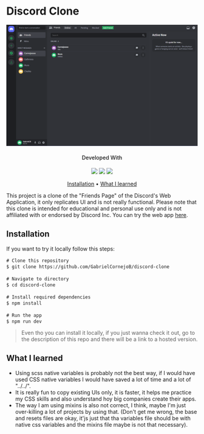 # **Discord Clone**

<p align="center">
 <img src="./screenshot.png">
</p>

<h4 align="center" style="font-weight: 500">
Developed With
</h4>
<div align="center">
  <img src="https://img.shields.io/badge/React-20232A?style=for-the-badge&logo=react&logoColor=61DAFB">
  <img src="https://img.shields.io/badge/TypeScript-007ACC?style=for-the-badge&logo=typescript&logoColor=white">
  <img src="https://img.shields.io/badge/Sass-CC6699?style=for-the-badge&logo=sass&logoColor=white">
</div>
<p align="center">
  <a href="#installation">Installation</a> •
  <a href="#what-i-learned">What I learned</a>
</p>

This project is a clone of the "Friends Page" of the Discord's Web Application, it only replicates UI and is not really functional. Please note that this clone is intended for educational and personal use only and is not affiliated with or endorsed by Discord Inc. You can try the web app [here](https://gabrielcornejob.github.io/discord-clone/).

## **Installation**

If you want to try it locally follow this steps:

    # Clone this repository
    $ git clone https://github.com/GabrielCornejoB/discord-clone

    # Navigate to directory
    $ cd discord-clone

    # Install required dependencies
    $ npm install

    # Run the app
    $ npm run dev

> Even tho you can install it locally, if you just wanna check it out, go to the description of this repo and there will be a link to a hosted version.

## **What I learned**

- Using scss native variables is probably not the best way, if I would have used CSS native variables I would have saved a lot of time and a lot of "../../".
- It is really fun to copy existing UIs only, it is faster, it helps me practice my CSS skills and also understand hoy big companies create their apps.
- The way I am using mixins is also not correct, I think, maybe I'm just over-killing a lot of projects by using that. (Don't get me wrong, the base and resets files are okay, it'js just that tha variables file should be with native css variables and the mixins file maybe is not that necessary).
